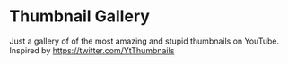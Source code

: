 # Thumbnail Gallery
Just a gallery of  of the most amazing and stupid thumbnails on YouTube. Inspired by https://twitter.com/YtThumbnails
